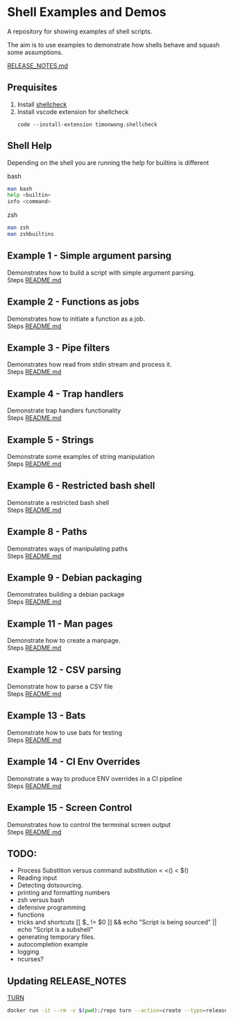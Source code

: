 # Shell Examples and Demos
A repository for showing examples of shell scripts.

The aim is to use examples to demonstrate how shells behave and squash some assumptions. 

[RELEASE_NOTES.md](./RELEASE_NOTES.md)

## Prequisites 
1. Install [shellcheck](https://github.com/koalaman/shellcheck)
1. Install vscode extension for shellcheck
    ```
    code --install-extension timonwong.shellcheck
    ```
## Shell Help
Depending on the shell you are running the help for builtins is different  
  
bash
```sh
man bash
help <builtin>
info <command>
```

zsh
```sh
man zsh
man zshbuiltins
```

## Example 1 - Simple argument parsing
Demonstrates how to build a script with simple argument parsing.  
Steps [README.md](./01_argument_parsing/README.md)  

## Example 2 - Functions as jobs
Demonstrates how to initiate a function as a job.  
Steps [README.md](./02_job_functions/README.md)  

## Example 3 - Pipe filters
Demonstrates how read from stdin stream and process it.    
Steps [README.md](./03_pipe_filter_function/README.md)  

## Example 4 - Trap handlers
Demonstrate trap handlers functionality   
Steps [README.md](./04_trap/README.md)  

## Example 5 - Strings
Demonstrate some examples of string manipulation   
Steps [README.md](./05_strings/README.md)  

## Example 6 - Restricted bash shell
Demonstrate a restricted bash shell  
Steps [README.md](./06_restricted_bash/README.md)  

## Example 8 - Paths
Demonstrates ways of manipulating paths  
Steps [README.md](./08_paths/README.md)  

## Example 9 - Debian packaging
Demonstrates building a debian package  
Steps [README.md](./09_deb_pkg/README.md)  

## Example 11 - Man pages
Demonstrate how to create a manpage.  
Steps [README.md](./11_manpages/README.md)  

## Example 12 - CSV parsing
Demonstrate how to parse a CSV file  
Steps [README.md](./12_csv/README.md)  

## Example 13 - Bats
Demonstrate how to use bats for testing  
Steps [README.md](./13_bats/README.md)  

## Example 14 - CI Env Overrides
Demonstrate a way to produce ENV overrides in a CI pipeline  
Steps [README.md](./14_ci_env_overrides/README.md) 

## Example 15 - Screen Control
Demonstrates how to control the termninal screen output  
Steps [README.md](./15_screen_control/README.md) 

## TODO:
  * Process Substition versus command substitution < <() < $()
  * Reading input 
  * Detecting dotsourcing. 
  * printing and formatting numbers
  * zsh versus bash
  * defensive programming
  * functions  
  * tricks and shortcuts [[ $_ != $0 ]] && echo "Script is being sourced" || echo "Script is a subshell"
  * generating temporary files. 
  * autocompletion example
  * logging 
  * ncurses?

## Updating RELEASE_NOTES
[TURN](https://github.com/chrisguest75/turn)

```sh
docker run -it --rm -v $(pwd):/repo turn --action=create --type=release --includenext --tags
```